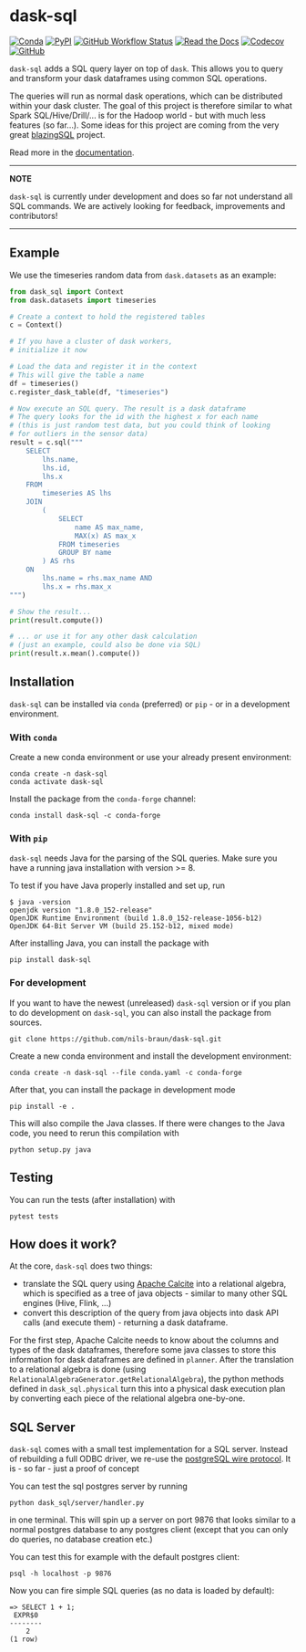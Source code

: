 # dask-sql

[![Conda](https://img.shields.io/conda/v/conda-forge/dask-sql)](https://anaconda.org/conda-forge/dask-sql)
[![PyPI](https://img.shields.io/pypi/v/dask-sql?logo=pypi)](https://pypi.python.org/pypi/dask-sql/)
[![GitHub Workflow Status](https://img.shields.io/github/workflow/status/nils-braun/dask-sql/Test?logo=github)](https://github.com/nils-braun/dask-sql/actions)
[![Read the Docs](https://img.shields.io/readthedocs/dask-sql)](https://dask-sql.readthedocs.io/en/latest/)
[![Codecov](https://img.shields.io/codecov/c/github/nils-braun/dask-sql?logo=codecov)](https://codecov.io/gh/nils-braun/dask-sql)
[![GitHub](https://img.shields.io/github/license/nils-braun/dask-sql)](https://github.com/nils-braun/dask-sql/blob/main/LICENSE.txt)

`dask-sql` adds a SQL query layer on top of `dask`.
This allows you to query and transform your dask dataframes using
common SQL operations.

The queries will run as normal dask operations, which can be distributed within your dask cluster.
The goal of this project is therefore similar to what Spark SQL/Hive/Drill/... is for the Hadoop world - but with much less features (so far...).
Some ideas for this project are coming from the very great [blazingSQL](https://github.com/BlazingDB/blazingsql) project.

Read more in the [documentation](https://dask-sql.readthedocs.io/en/latest/).

---

**NOTE**

`dask-sql` is currently under development and does so far not understand all SQL commands.
We are actively looking for feedback, improvements and contributors!

---

## Example

We use the timeseries random data from `dask.datasets` as an example:

```python
from dask_sql import Context
from dask.datasets import timeseries

# Create a context to hold the registered tables
c = Context()

# If you have a cluster of dask workers,
# initialize it now

# Load the data and register it in the context
# This will give the table a name
df = timeseries()
c.register_dask_table(df, "timeseries")

# Now execute an SQL query. The result is a dask dataframe
# The query looks for the id with the highest x for each name
# (this is just random test data, but you could think of looking
# for outliers in the sensor data)
result = c.sql("""
    SELECT
        lhs.name,
        lhs.id,
        lhs.x
    FROM
        timeseries AS lhs
    JOIN
        (
            SELECT
                name AS max_name,
                MAX(x) AS max_x
            FROM timeseries
            GROUP BY name
        ) AS rhs
    ON
        lhs.name = rhs.max_name AND
        lhs.x = rhs.max_x
""")

# Show the result...
print(result.compute())

# ... or use it for any other dask calculation
# (just an example, could also be done via SQL)
print(result.x.mean().compute())
```

## Installation

`dask-sql` can be installed via `conda` (preferred) or `pip` - or in a development environment.

### With `conda`

Create a new conda environment or use your already present environment:

    conda create -n dask-sql
    conda activate dask-sql

Install the package from the `conda-forge` channel:

    conda install dask-sql -c conda-forge

### With `pip`

`dask-sql` needs Java for the parsing of the SQL queries.
Make sure you have a running java installation with version >= 8.

To test if you have Java properly installed and set up, run

    $ java -version
    openjdk version "1.8.0_152-release"
    OpenJDK Runtime Environment (build 1.8.0_152-release-1056-b12)
    OpenJDK 64-Bit Server VM (build 25.152-b12, mixed mode)

After installing Java, you can install the package with

    pip install dask-sql

### For development

If you want to have the newest (unreleased) `dask-sql` version or if you plan to do development on `dask-sql`, you can also install the package from sources.

    git clone https://github.com/nils-braun/dask-sql.git

Create a new conda environment and install the development environment:

    conda create -n dask-sql --file conda.yaml -c conda-forge

After that, you can install the package in development mode

    pip install -e .

This will also compile the Java classes. If there were changes to the Java code, you need to rerun this compilation with

    python setup.py java

## Testing

You can run the tests (after installation) with

    pytest tests

## How does it work?

At the core, `dask-sql` does two things:

- translate the SQL query using [Apache Calcite](https://calcite.apache.org/) into a relational algebra, which is specified as a tree of java objects - similar to many other SQL engines (Hive, Flink, ...)
- convert this description of the query from java objects into dask API calls (and execute them) - returning a dask dataframe.

For the first step, Apache Calcite needs to know about the columns and types of the dask dataframes, therefore some java classes to store this information for dask dataframes are defined in `planner`.
After the translation to a relational algebra is done (using `RelationalAlgebraGenerator.getRelationalAlgebra`), the python methods defined in `dask_sql.physical` turn this into a physical dask execution plan by converting each piece of the relational algebra one-by-one.

## SQL Server

`dask-sql` comes with a small test implementation for a SQL server.
Instead of rebuilding a full ODBC driver, we re-use the [postgreSQL wire protocol](https://www.postgresql.org/docs/9.3/protocol-flow.html).
It is - so far - just a proof of concept

You can test the sql postgres server by running

    python dask_sql/server/handler.py

in one terminal. This will spin up a server on port 9876
that looks similar to a normal postgres database to any postgres client
(except that you can only do queries, no database creation etc.)

You can test this for example with the default postgres client:

    psql -h localhost -p 9876

Now you can fire simple SQL queries (as no data is loaded by default):

    => SELECT 1 + 1;
     EXPR$0
    --------
        2
    (1 row)
